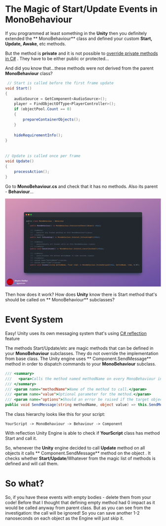 # The Magic of Start/Update Events in MonoBehaviour

If you programmed at least something in the **Unity** then you definitely extended the **
MonoBehaviour** class and defined your custom **Start, Update, Awake**, etc methods.

But the method is **private** and it is not possible
to [override private methods in C#](https://docs.microsoft.com/en-us/dotnet/csharp/language-reference/keywords/override)
. They have to be either public or protected...

And did you know that...these methods were not derived from the parent **MonoBehaviour** class?

```c#
 // Start is called before the first frame update
void Start()
{
    audioSource = GetComponent<AudioSource>();
    player = FindObjectOfType<PlayerController>();
    if (objectPool.Count == 0)
    {
        prepareContainerObjects();
    }

    hideRequirementInfo();
}


// Update is called once per frame
void Update()
{
    processAction();
}
```

Go to **MonoBehaviour.cs** and check that it has no methods. Also its parent - **Behaviour**...

![mono_behaviour](mono_behaviour.png)

Then how does it work? How does **Unity** know there is Start method that's should be called on **
MonoBehaviour** subclasses?

# Event System

Easy! Unity uses its own messaging system that's
using [C# reflection](https://docs.microsoft.com/en-us/dotnet/csharp/programming-guide/concepts/reflection)
feature

The methods Start/Update/etc are magic methods that can be defined in your **MonoBehaviour**
subclasses. They do not override the implementation from base class. The Unity engine uses **
Component.SendMessage** method in order to dispatch commands to your **MonoBehaviour** subclass.

```c#
/// <summary>
///   <para>Calls the method named methodName on every MonoBehaviour in this game object.</para>
/// </summary>
/// <param name="methodName">Name of the method to call.</param>
/// <param name="value">Optional parameter for the method.</param>
/// <param name="options">Should an error be raised if the target object doesn't implement the method for the message?</param>
public void SendMessage(string methodName, object value) => this.SendMessage(methodName, value, SendMessageOptions.RequireReceiver);

```

The class hierarchy looks like this for your script:

```
YourScript -> MonoBehaviour -> Behaviour -> Component
```

With reflection Unity Engine is able to check if **YourScript** class has method Start and call it.

So, whenever the **Unity** engine decided to call **Update** method on all objects it calls **
Component.SendMessage** method on the object . It checks whether **Start/Update**/Whatever from the
magic list of methods is defined and will call them.

# So what?

So, if you have these events with empty bodies - delete them from your code! Before that I thought
that defining empty method had 0 impact as it would be called anyway from parent class. But as you can
see from the investigation: the call will be ignored! So you can save another 1-2 nanoseconds on
each object as the Engine will just skip it.



